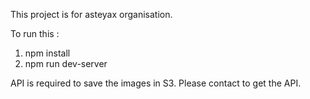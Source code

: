 This project is for asteyax organisation. 

To run this : 
  1. npm install
  2. npm run dev-server
 
 API is required to save the images in S3. Please contact to get the API. 
